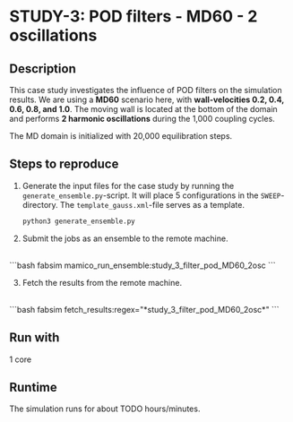 # STUDY-3: POD filters - MD60 - 2 oscillations


## Description

This case study investigates the influence of POD filters on the simulation results.
We are using a **MD60** scenario here, with **wall-velocities 0.2, 0.4, 0.6, 0.8, and 1.0**.
The moving wall is located at the bottom of the domain and performs **2 harmonic oscillations** during the 1,000 coupling cycles.

The MD domain is initialized with 20,000 equilibration steps.


## Steps to reproduce

1. Generate the input files for the case study by running the `generate_ensemble.py`-script.
It will place 5 configurations in the `SWEEP`-directory.
The `template_gauss.xml`-file serves as a template.

    ```bash
    python3 generate_ensemble.py
    ```

2. Submit the jobs as an ensemble to the remote machine.
<br>
    ```bash
    fabsim <remote-machine> mamico_run_ensemble:study_3_filter_pod_MD60_2osc
    ```

3. Fetch the results from the remote machine.
<br>
    ```bash
    fabsim <remote-machine> fetch_results:regex="*study_3_filter_pod_MD60_2osc*"
    ```


## Run with

1 core


## Runtime

The simulation runs for about TODO hours/minutes.